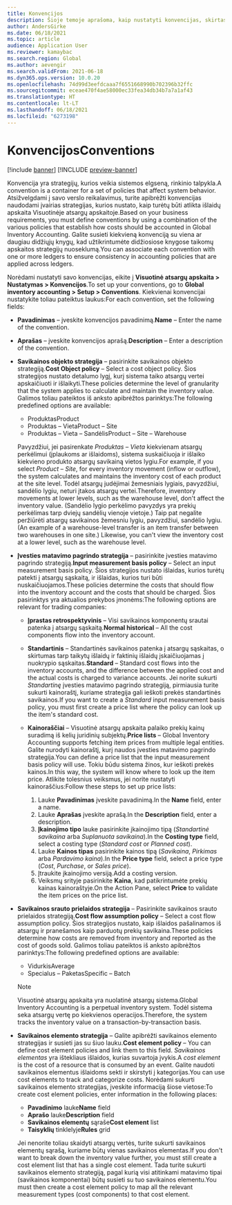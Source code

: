 ```yaml
---
title: Konvencijos
description: Šioje temoje aprašoma, kaip nustatyti konvencijas, skirtas nustatyti, kaip turėtų būti atlikta išlaidų apskaita Visuotinėje atsargų apskaitoje.
author: AndersGirke
ms.date: 06/18/2021
ms.topic: article
audience: Application User
ms.reviewer: kamaybac
ms.search.region: Global
ms.author: aevengir
ms.search.validFrom: 2021-06-18
ms.dyn365.ops.version: 10.0.20
ms.openlocfilehash: 74d99d3eefdcaaa7f6551668990b702396b32ffc
ms.sourcegitcommit: eceae470f4ae58000ec33fea34db34b7a7a1af43
ms.translationtype: HT
ms.contentlocale: lt-LT
ms.lasthandoff: 06/18/2021
ms.locfileid: "6273198"
---
```

# <a name="conventions"></a><span data-ttu-id="076ef-103">Konvencijos</span><span class="sxs-lookup"><span data-stu-id="076ef-103">Conventions</span></span>

[!include [banner](../includes/banner.md)]
[!INCLUDE [preview-banner](../includes/preview-banner.md)]

<span data-ttu-id="076ef-104">Konvencija yra strategijų, kurios veikia sistemos elgseną, rinkinio talpykla.</span><span class="sxs-lookup"><span data-stu-id="076ef-104">A convention is a container for a set of policies that affect system behavior.</span></span> <span data-ttu-id="076ef-105">Atsižvelgdami į savo verslo reikalavimus, turite apibrėžti konvencijas naudodami įvairias strategijas, kurios nustato, kaip turėtų būti atlikta išlaidų apskaita Visuotinėje atsargų apskaitoje.</span><span class="sxs-lookup"><span data-stu-id="076ef-105">Based on your business requirements, you must define conventions by using a combination of the various policies that establish how costs should be accounted in Global Inventory Accounting.</span></span> <span data-ttu-id="076ef-106">Galite susieti kiekvieną konvenciją su viena ar daugiau didžiųjų knygų, kad užtikrintumėte didžiosiose knygose taikomų apskaitos strategijų nuoseklumą.</span><span class="sxs-lookup"><span data-stu-id="076ef-106">You can associate each convention with one or more ledgers to ensure consistency in accounting policies that are applied across ledgers.</span></span>

<span data-ttu-id="076ef-107">Norėdami nustatyti savo konvencijas, eikite į **Visuotinė atsargų apskaita \> Nustatymas \> Konvencijos**.</span><span class="sxs-lookup"><span data-stu-id="076ef-107">To set up your conventions, go to **Global inventory accounting \> Setup \> Conventions**.</span></span> <span data-ttu-id="076ef-108">Kiekvienai konvencijai nustatykite toliau pateiktus laukus:</span><span class="sxs-lookup"><span data-stu-id="076ef-108">For each convention, set the following fields:</span></span>

- <span data-ttu-id="076ef-109">**Pavadinimas** – įveskite konvencijos pavadinimą.</span><span class="sxs-lookup"><span data-stu-id="076ef-109">**Name** – Enter the name of the convention.</span></span>
- <span data-ttu-id="076ef-110">**Aprašas** – įveskite konvencijos aprašą.</span><span class="sxs-lookup"><span data-stu-id="076ef-110">**Description** – Enter a description of the convention.</span></span>
- <span data-ttu-id="076ef-111">**Savikainos objekto strategija** – pasirinkite savikainos objekto strategiją.</span><span class="sxs-lookup"><span data-stu-id="076ef-111">**Cost Object policy** – Select a cost object policy.</span></span> <span data-ttu-id="076ef-112">Šios strategijos nustato detalumo lygį, kurį sistema taiko atsargų vertei apskaičiuoti ir išlaikyti.</span><span class="sxs-lookup"><span data-stu-id="076ef-112">These policies determine the level of granularity that the system applies to calculate and maintain the inventory value.</span></span> <span data-ttu-id="076ef-113">Galimos toliau pateiktos iš anksto apibrėžtos parinktys:</span><span class="sxs-lookup"><span data-stu-id="076ef-113">The following predefined options are available:</span></span>

    - <span data-ttu-id="076ef-114">Produktas</span><span class="sxs-lookup"><span data-stu-id="076ef-114">Product</span></span>
    - <span data-ttu-id="076ef-115">Produktas – Vieta</span><span class="sxs-lookup"><span data-stu-id="076ef-115">Product – Site</span></span>
    - <span data-ttu-id="076ef-116">Produktas – Vieta – Sandėlis</span><span class="sxs-lookup"><span data-stu-id="076ef-116">Product – Site – Warehouse</span></span>

    <span data-ttu-id="076ef-117">Pavyzdžiui, jei pasirenkate *Produktas – Vieta* kiekvienam atsargų perkėlimui (įplaukoms ar išlaidoms), sistema suskaičiuoja ir išlaiko kiekvieno produkto atsargų savikainą vietos lygiu.</span><span class="sxs-lookup"><span data-stu-id="076ef-117">For example, if you select *Product – Site*, for every inventory movement (inflow or outflow), the system calculates and maintains the inventory cost of each product at the site level.</span></span> <span data-ttu-id="076ef-118">Todėl atsargų judėjimai žemesniais lygiais, pavyzdžiui, sandėlio lygiu, neturi įtakos atsargų vertei.</span><span class="sxs-lookup"><span data-stu-id="076ef-118">Therefore, inventory movements at lower levels, such as the warehouse level, don't affect the inventory value.</span></span> <span data-ttu-id="076ef-119">(Sandėlio lygio perkėlimo pavyzdys yra prekių perkėlimas tarp dviejų sandėlių vienoje vietoje.) Taip pat negalite peržiūrėti atsargų savikainos žemesniu lygiu, pavyzdžiui, sandėlio lygiu.</span><span class="sxs-lookup"><span data-stu-id="076ef-119">(An example of a warehouse-level transfer is an item transfer between two warehouses in one site.) Likewise, you can't view the inventory cost at a lower level, such as the warehouse level.</span></span>

- <span data-ttu-id="076ef-120">**Įvesties matavimo pagrindo strategija** – pasirinkite įvesties matavimo pagrindo strategiją.</span><span class="sxs-lookup"><span data-stu-id="076ef-120">**Input measurement basis policy** – Select an input measurement basis policy.</span></span> <span data-ttu-id="076ef-121">Šios strategijos nustato išlaidas, kurios turėtų patekti į atsargų sąskaitą, ir išlaidas, kurios turi būti nuskaičiuojamos.</span><span class="sxs-lookup"><span data-stu-id="076ef-121">These policies determine the costs that should flow into the inventory account and the costs that should be charged.</span></span> <span data-ttu-id="076ef-122">Šios pasirinktys yra aktualios prekybos įmonėms:</span><span class="sxs-lookup"><span data-stu-id="076ef-122">The following options are relevant for trading companies:</span></span>

    - <span data-ttu-id="076ef-123">**Įprastas retrospektyvinis** – Visi savikainos komponentų srautai patenka į atsargų sąskaitą.</span><span class="sxs-lookup"><span data-stu-id="076ef-123">**Normal historical** – All the cost components flow into the inventory account.</span></span>
    - <span data-ttu-id="076ef-124">**Standartinis** – Standartinės savikainos patenka į atsargų sąskaitas, o skirtumas tarp taikytų išlaidų ir faktinių išlaidų įskaičiuojamas į nuokrypio sąskaitas.</span><span class="sxs-lookup"><span data-stu-id="076ef-124">**Standard** – Standard cost flows into the inventory accounts, and the difference between the applied cost and the actual costs is charged to variance accounts.</span></span> <span data-ttu-id="076ef-125">Jei norite sukurti *Standartinę* įvesties matavimo pagrindo strategiją, pirmiausia turite sukurti kainoraštį, kuriame strategija gali ieškoti prekės standartinės savikainos.</span><span class="sxs-lookup"><span data-stu-id="076ef-125">If you want to create a *Standard* input measurement basis policy, you must first create a price list where the policy can look up the item's standard cost.</span></span>
    - <span data-ttu-id="076ef-126">**Kainoraščiai** – Visuotinė atsargų apskaita palaiko prekių kainų suradimą iš kelių juridinių subjektų.</span><span class="sxs-lookup"><span data-stu-id="076ef-126">**Price lists** – Global Inventory Accounting supports fetching item prices from multiple legal entities.</span></span> <span data-ttu-id="076ef-127">Galite nurodyti kainoraštį, kurį naudos įvesties matavimo pagrindo strategija.</span><span class="sxs-lookup"><span data-stu-id="076ef-127">You can define a price list that the input measurement basis policy will use.</span></span> <span data-ttu-id="076ef-128">Tokiu būdu sistema žinos, kur ieškoti prekės kainos.</span><span class="sxs-lookup"><span data-stu-id="076ef-128">In this way, the system will know where to look up the item price.</span></span> <span data-ttu-id="076ef-129">Atlikite tolesnius veiksmus, jei norite nustatyti kainoraščius:</span><span class="sxs-lookup"><span data-stu-id="076ef-129">Follow these steps to set up price lists:</span></span>

        1. <span data-ttu-id="076ef-130">Lauke **Pavadinimas** įveskite pavadinimą.</span><span class="sxs-lookup"><span data-stu-id="076ef-130">In the **Name** field, enter a name.</span></span>
        1. <span data-ttu-id="076ef-131">Lauke **Aprašas** įveskite aprašą.</span><span class="sxs-lookup"><span data-stu-id="076ef-131">In the **Description** field, enter a description.</span></span>
        1. <span data-ttu-id="076ef-132">**Įkainojimo tipo** lauke pasirinkite įkainojimo tipą (*Standartinė savikaina* arba *Suplanuota savikaina*).</span><span class="sxs-lookup"><span data-stu-id="076ef-132">In the **Costing type** field, select a costing type (*Standard cost* or *Planned cost*).</span></span>
        1. <span data-ttu-id="076ef-133">Lauke **Kainos tipas** pasirinkite kainos tipą (*Savikaina*, *Pirkimas* arba *Pardavimo kaina*).</span><span class="sxs-lookup"><span data-stu-id="076ef-133">In the **Price type** field, select a price type (*Cost*, *Purchase*, or *Sales price*).</span></span>
        1. <span data-ttu-id="076ef-134">Įtraukite įkainojimo versiją.</span><span class="sxs-lookup"><span data-stu-id="076ef-134">Add a costing version.</span></span>
        1. <span data-ttu-id="076ef-135">Veiksmų srityje pasirinkite **Kaina**, kad patikrintumėte prekių kainas kainoraštyje.</span><span class="sxs-lookup"><span data-stu-id="076ef-135">On the Action Pane, select **Price** to validate the item prices on the price list.</span></span>

- <span data-ttu-id="076ef-136">**Savikainos srauto prielaidos strategija** – Pasirinkite savikainos srauto prielaidos strategiją.</span><span class="sxs-lookup"><span data-stu-id="076ef-136">**Cost flow assumption policy** – Select a cost flow assumption policy.</span></span> <span data-ttu-id="076ef-137">Šios strategijos nustato, kaip išlaidos pašalinamos iš atsargų ir pranešamos kaip parduotų prekių savikaina.</span><span class="sxs-lookup"><span data-stu-id="076ef-137">These policies determine how costs are removed from inventory and reported as the cost of goods sold.</span></span> <span data-ttu-id="076ef-138">Galimos toliau pateiktos iš anksto apibrėžtos parinktys:</span><span class="sxs-lookup"><span data-stu-id="076ef-138">The following predefined options are available:</span></span>

    - <span data-ttu-id="076ef-139">Vidurkis</span><span class="sxs-lookup"><span data-stu-id="076ef-139">Average</span></span>
    - <span data-ttu-id="076ef-140">Specialus – Paketas</span><span class="sxs-lookup"><span data-stu-id="076ef-140">Specific – Batch</span></span>

    > [!NOTE]
    > <span data-ttu-id="076ef-141">Visuotinė atsargų apskaita yra nuolatinė atsargų sistema.</span><span class="sxs-lookup"><span data-stu-id="076ef-141">Global Inventory Accounting is a perpetual inventory system.</span></span> <span data-ttu-id="076ef-142">Todėl sistema seka atsargų vertę po kiekvienos operacijos.</span><span class="sxs-lookup"><span data-stu-id="076ef-142">Therefore, the system tracks the inventory value on a transaction-by-transaction basis.</span></span>

- <span data-ttu-id="076ef-143">**Savikainos elemento strategija** – Galite apibrėžti savikainos elemento strategijas ir susieti jas su šiuo lauku.</span><span class="sxs-lookup"><span data-stu-id="076ef-143">**Cost element policy** – You can define cost element policies and link them to this field.</span></span> <span data-ttu-id="076ef-144">*Savikainos elementas* yra ištekliaus išlaidos, kurias suvartoja įvykis.</span><span class="sxs-lookup"><span data-stu-id="076ef-144">A *cost element* is the cost of a resource that is consumed by an event.</span></span> <span data-ttu-id="076ef-145">Galite naudoti savikainos elementus išlaidoms sekti ir skirstyti į kategorijas.</span><span class="sxs-lookup"><span data-stu-id="076ef-145">You can use cost elements to track and categorize costs.</span></span> <span data-ttu-id="076ef-146">Norėdami sukurti savikainos elemento strategijas, įveskite informaciją šiose vietose:</span><span class="sxs-lookup"><span data-stu-id="076ef-146">To create cost element policies, enter information in the following places:</span></span>

    - <span data-ttu-id="076ef-147">**Pavadinimo** lauke</span><span class="sxs-lookup"><span data-stu-id="076ef-147">**Name** field</span></span>
    - <span data-ttu-id="076ef-148">**Aprašo** lauke</span><span class="sxs-lookup"><span data-stu-id="076ef-148">**Description** field</span></span>
    - <span data-ttu-id="076ef-149">**Savikainos elementų** sąraše</span><span class="sxs-lookup"><span data-stu-id="076ef-149">**Cost element** list</span></span>
    - <span data-ttu-id="076ef-150">**Taisyklių** tinklelyje</span><span class="sxs-lookup"><span data-stu-id="076ef-150">**Rules** grid</span></span>

    <span data-ttu-id="076ef-151">Jei nenorite toliau skaidyti atsargų vertės, turite sukurti savikainos elementų sąrašą, kuriame būtų vienas savikainos elementas.</span><span class="sxs-lookup"><span data-stu-id="076ef-151">If you don't want to break down the inventory value further, you must still create a cost element list that has a single cost element.</span></span> <span data-ttu-id="076ef-152">Tada turite sukurti savikainos elemento strategiją, pagal kurią visi atitinkami matavimo tipai (savikainos komponentai) būtų susieti su tuo savikainos elementu.</span><span class="sxs-lookup"><span data-stu-id="076ef-152">You must then create a cost element policy to map all the relevant measurement types (cost components) to that cost element.</span></span>
